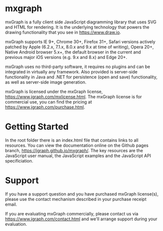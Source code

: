 mxgraph
=======

mxGraph is a fully client side JavaScript diagramming library that uses SVG and HTML for rendering. It is the underlying technology that powers the drawing functionality that you see in https://www.draw.io.

mxGraph supports IE 9+, Chrome 30+, Firefox 31+, Safari versions actively patched by Apple (6.2.x, 7.1.x, 8.0.x and 9.x at time of writing), Opera 20+, Native Android browser 5.x+, the default browser in the current and previous major iOS versions (e.g. 9.x and 8.x) and Edge 20+.

mxGraph uses no third-party software, it requires no plugins and can be integrated in virtually any framework. Also provided is server-side functionality in Java and .NET for persistence (open and save) functionality, as well as server-side image generation.

mxGraph is licensed under the mxGraph license, https://www.jgraph.com/mxlicense.html. The mxGraph license is for commercial use, you can find the pricing at https://www.jgraph.com/purchase.html.

Getting Started
===============

In the root folder there is an index.html file that contains links to all resources. You can view the documentation online on the Github pages branch, https://jgraph.github.io/mxgraph/. The key resources are the JavaScript user manual, the JavaScript examples and the JavaScript API specificiation.

Support
=======

If you have a support question and you have purchased mxGraph license(s), please use the contact mechanism described in your purchase receipt email.

If you are evaluating mxGraph commercially, please contact us via https://www.jgraph.com/contact.html and we'll arrange support during your evaluation.

